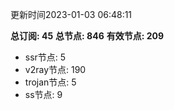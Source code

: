 更新时间2023-01-03 06:48:11

**总订阅: 45**
**总节点: 846**
**有效节点: 209**
- ssr节点: 5
- v2ray节点: 190
- trojan节点: 5
- ss节点: 9
